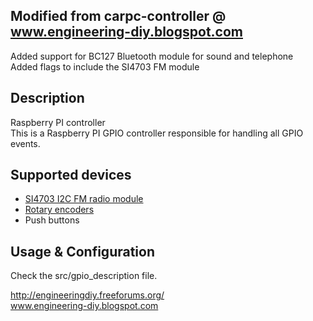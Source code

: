 ## Modified from carpc-controller @ www.engineering-diy.blogspot.com
Added support for BC127 Bluetooth module for sound and telephone<br>
Added flags to include the SI4703 FM module

## Description
Raspberry PI controller<br>
This is a Raspberry PI GPIO controller responsible for handling all GPIO events. 

## Supported devices
- <a href="http://www.ebay.com/sch/i.html?_odkw=rotary+encoder&_from=R40&_osacat=0&_from=R40&_trksid=p2045573.m570.l1313.TR0.TRC0.H0.Xsi4703.TRS0&_nkw=si4703&_sacat=0">SI4703 I2C FM radio module</a>
- <a href="http://www.ebay.com/sch/i.html?_from=R40&_trksid=p2050601.m570.l1313.TR0.TRC0.H0.Xrotary+encoder.TRS0&_nkw=rotary+encoder&_sacat=0">Rotary encoders</a>
- Push buttons
</ul>

## Usage & Configuration
Check the src/gpio_description file.





http://engineeringdiy.freeforums.org/<br>
www.engineering-diy.blogspot.com
